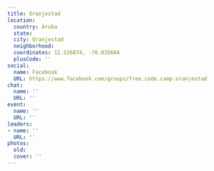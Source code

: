 ```yaml
---
title: Oranjestad
location:
  country: Aruba
  state: 
  city: Oranjestad
  neighborhood: 
  coordinates: 12.526874, -70.035684
  plusCode: ''
social:
  name: Facebook
  URL: https://www.facebook.com/groups/free.code.camp.oranjestad
chat:
  name: ''
  URL: ''
event:
  name: ''
  URL: ''
leaders:
- name: ''
  URL: ''
photos:
  old: 
  cover: ''
---
```

